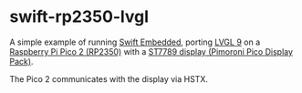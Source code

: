 # swift-rp2350-lvgl
A simple example of running [Swift Embedded](https://github.com/apple/swift-embedded-examples), porting [LVGL 9](https://lvgl.io) on a [Raspberry Pi Pico 2 (RP2350)](https://www.raspberrypi.com/products/raspberry-pi-pico-2/) with a [ST7789 display (Pimoroni Pico Display Pack)](https://shop.pimoroni.com/products/pico-display-pack?variant=32368664215635).

The Pico 2 communicates with the display via HSTX.
